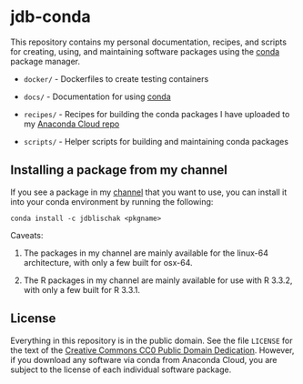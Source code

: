 # jdb-conda

This repository contains my personal documentation, recipes, and
scripts for creating, using, and maintaining software packages using
the [conda][] package manager.

* `docker/` - Dockerfiles to create testing containers

* `docs/` - Documentation for using [conda][]

* `recipes/` - Recipes for building the conda packages I have uploaded
  to my [Anaconda Cloud repo][repo]

* `scripts/` - Helper scripts for building and maintaining conda
  packages

## Installing a package from my channel

If you see a package in my [channel][repo] that you want to use, you
can install it into your conda environment by running the following:

```
conda install -c jdblischak <pkgname>
```

Caveats:

1. The packages in my channel are mainly available for the linux-64
architecture, with only a few built for osx-64.

1. The R packages in my channel are mainly available for use with R
3.3.2, with only a few built for R 3.3.1.

## License

Everything in this repository is in the public domain. See the file
`LICENSE` for the text of the [Creative Commons CC0 Public Domain
Dedication][cc0]. However, if you download any software via conda from
Anaconda Cloud, you are subject to the license of each individual
software package.

[cc0]: https://creativecommons.org/publicdomain/zero/1.0/
[conda]: https://conda.io/
[repo]: https://anaconda.org/jdblischak/repo
